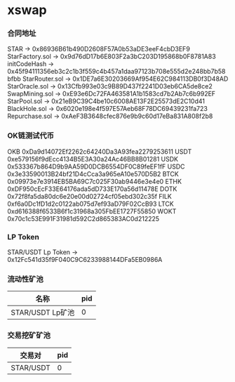 # xswap
### 合同地址
STAR -> 0x86936B61b490D2608F57A0b53aDE3eeF4cbD3EF9
StarFactory.sol -> 0x9d76dD17b6E803F2a3bC203D195868b0F8781A83
initCodeHash -> 0x45f94111356eb3c2c1b3f559c4b457a1daa97123b708e555d2e248bb7b58bfbb
StarRouter.sol -> 0x1DE7a6E30203669Af954E62C984113DB0f3D48AD
StarOracle.sol -> 0x13Cfb993e03c9B89D437f2241D03eb6CA5de8ce2
SwapMining.sol -> 0xE93e6Dc72FA463581A1b1583cd7b2Ab7c6b992EF
StarPool.sol -> 0x21eB9C39C4be10c6008AE13F2E25573dE2C10d41
BlackHole.sol -> 0x6020e198e4f597E57Aeb68F78DC69439231fa723
Repurchase.sol -> 0xAeF3B3648cfec876e9b9c60d17eBa831A808f2b8

### OK链测试代币
OKB	0xDa9d14072Ef2262c64240Da3A93fea2279253611
USDT	0xe579156f9dEcc4134B5E3A30a24Ac46BB8B01281
USDK	0x533367b864D9b9AA59D0DCB6554DF0C89feEF1fF
USDC	0x3e33590013B24bf21D4cCca3a965eA10e570D5B2
BTCK	0x09973e7e3914EB5BA69C7c025F30ab9446e3e4e0
ETHK	0xDF950cEcF33E64176ada5dD733E170a56d11478E
DOTK	0x72f8fa5da80dc6e20e00d02724cf05ebd302c35f
FILK	0xf6a0Dc1fD1d2c0122ab075d7ef93aD79F02CcB93
LTCK	0xd616388f6533B6f1c31968a305FbEE1727F55850
WOKT	0x70c1c53E991F31981d592C2d865383AC0d212225

### LP Token
STAR/USDT Lp Token -> 0x12Fc541d35f9F040C9C6233988144DFa5EB0986A

### 流动性矿池

| 名称             | pid  |
| ---------------- | ---- |
| STAR/USDT Lp矿池 | 0    |

### 交易挖矿矿池

| 交易对             | pid  |
| ---------------- | ---- |
| STAR/USDT | 0    |

